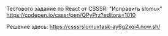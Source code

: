 Тестового задание по React от CSSSR: "Исправить slomux" https://codepen.io/csssr/pen/QPyPrz?editors=1010

Решение здесь: https://csssrslomuxtask-ay6g2xqi4.now.sh/
